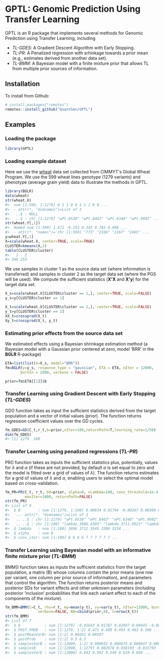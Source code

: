GPTL: Genomic Prediction Using Transfer Learning
================================================

GPTL is an R package that implements several methods for Genomic Prediction using Transfer Learning, including
 -  *TL-GDES*: A Gradient Descent Algorithm with Early Stopping.
 -  *TL-PR*: A Penalized regression with srhinkage towards a prior mean (e.g., estimates derived from another data set).
 -  *TL-BMM*: A Bayesian model with a finite mixture prior that allows TL from multiple prior sources of information.

Installation
------------

To install from Github:

```R
# install.packages("remotes")
remotes::install_github("QuantGen/GPTL")
```

Examples
--------

### Loading the package

```R
library(GPTL)
```

### Loading example dataset

Here we use the [wheat](https://doi.org/10.1104/pp.105.063438) data set collected from CIMMYT's Global Wheat Program. We use the 599 wheat lines genotype (1279 variants) and phenotype (average grain yield) data to illustrate the methods in GPTL.

```R
library(BGLR)
data(wheat)
str(wheat.X)
#>  num [1:599, 1:1279] 0 1 1 0 0 1 1 1 0 0 ...
#>  - attr(*, "dimnames")=List of 2
#>   ..$ : NULL
#>   ..$ : chr [1:1279] "wPt.0538" "wPt.8463" "wPt.6348" "wPt.9992" ...
str(wheat.Y[,1])
#>  Named num [1:599] 1.672 -0.253 0.342 0.785 0.998 ...
#>  - attr(*, "names")= chr [1:599] "775" "2166" "2167" "2465" ...
y=wheat.Y[,1]
X=scale(wheat.X, center=TRUE, scale=TRUE)
CLUSTER=kmeans(X,2)
table(CLUSTER$cluster)
#>   1   2 
#> 346 253 
```

We use samples in cluster 1 as the source data set (where information is transferred) and samples in cluster 2 as the target data set (where the PGS will be used). We compute the sufficient statistics (**X'X** and **X'y**) for the target data set.

```R
X_s=scale(wheat.X[CLUSTER$cluster == 1,], center=TRUE, scale=FALSE)
y_s=y[CLUSTER$cluster == 1]

X_t=scale(wheat.X[CLUSTER$cluster == 2,], center=TRUE, scale=FALSE)
y_t=y[CLUSTER$cluster == 2]
XX_t=crossprod(X_t)
Xy_t=crossprod(X_t, y_t)
```

### Estimating prior effects from the source data set

We estimated effects using a Bayesian shrinkage estimation method (a Bayesian model with a Gaussian prior centered at zero, model ‘BRR’ in the **BGLR** R-package)

```R
ETA=list(list(X=X_s, model="BRR"))
fm=BGLR(y=y_s, response_type = "gaussian", ETA = ETA, nIter = 12000,
       burnIn = 2000, verbose = FALSE)

prior=fm$ETA[[1]]$b
```

### Transfer Learning using Gradient Descent with Early Stopping (*TL-GDES*)

GD() function takes as input the sufficient statistics derived from the target population and a vector of initial values (prior). The function returns regression coefficient values over the GD cycles.

```R
fm_GDES=GD(C_t,r_t,b=prior,nIter=100,returnPath=T,learning_rate=1/50)
dim(fm_GDES)
#> [1] 1279  100
```

### Transfer Learning using penalized regressions (*TL-PR*)

PR() function takes as inputs the sufficient statistics plus, potentially, values for $\lambda$ and $\alpha$ (if these are not provided, by default $\alpha$ is set equal to zero and the model is fitted over a grid of values of $\lambda$). The function returns estimates for a grid of values of $\lambda$ and $\alpha$, enabling users to select the optimal model based on cross-validation.

```R
fm_PR=PR(C_t, r_t, b0=prior, alpha=0, nLambda=100, conv_threshold=1e-4,
         maxIter=1000, returnPath=FALSE)
str(fm_PR)
#> List of 4
#>  $ B        : num [1:1279, 1:100] 0.00634 0.01794 -0.00267 0.00389 0.00399 ...
#>   ..- attr(*, "dimnames")=List of 2
#>   .. ..$ : chr [1:1279] "wPt.0538" "wPt.8463" "wPt.6348" "wPt.9992" ...
#>   .. ..$ : chr [1:100] "lambda_3886.4305" "lambda_3711.9921" "lambda_3545.3049" "lambda_3386.0244" ...
#>  $ lambda   : num [1:100] 3886 3712 3545 3386 3234 ...
#>  $ alpha    : num 0
#>  $ conv_iter: num [1:100] 6 6 6 6 7 7 7 7 7 7 ...
```

### Transfer Learning using Bayesian model with an informative finite mixture prior (*TL-BMM*)

BMM() function takes as inputs the sufficient statistics from the target population, a matrix (B) whose columns contain the prior means (one row per variant, one column per prior source of information), and parameters that control the algorithm. The function returns posterior means and posterior SDs for variant effects and other unknown parameters (including posterior ‘inclusion’ probabilities that link each variant effect to each of the components of the mixture).

```R
fm_BMM=BMM(C=C_t, rhs=r_t, my=mean(y_t), vy=var(y_t), nIter=12000, burnIn=2000, thin=5,
               verbose=FALSE, B0=cbind(prior,0), n=nrow(X_t))
str(fm_BMM)
#> List of 7
#>  $ b           : num [1:1279] -0.01643 0.01787 0.02097 0.00445 -0.00112 ...
#>  $ POST.PROB   : num [1:1279, 1:2] 0.471 0.499 0.493 0.493 0.508 ...
#>  $ postMeanVarB: num [1:2] 0.00261 0.00207
#>  $ postProb    : num [1:2] 0.5 0.5
#>  $ samplesVarB : num [1:12000, 1:2] 0.000655 0.000675 0.000647 0.000699 0.000708 ...
#>  $ samplesB    : num [1:12000, 1:1279] 0.002978 0.038193 -0.015793 -0.003802 0.000238 ...
#>  $ samplesVarE : num [1:12000] 0.643 0.582 0.549 0.629 0.604 ...
```
